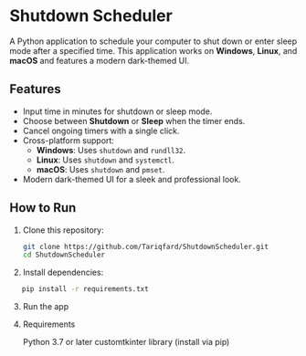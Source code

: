 # Shutdown Scheduler

A Python application to schedule your computer to shut down or enter sleep mode after a specified time. This application works on **Windows**, **Linux**, and **macOS** and features a modern dark-themed UI.

## Features
- Input time in minutes for shutdown or sleep mode.
- Choose between **Shutdown** or **Sleep** when the timer ends.
- Cancel ongoing timers with a single click.
- Cross-platform support:
  - **Windows**: Uses `shutdown` and `rundll32`.
  - **Linux**: Uses `shutdown` and `systemctl`.
  - **macOS**: Uses `shutdown` and `pmset`.
- Modern dark-themed UI for a sleek and professional look.

## How to Run
1. Clone this repository:
   ```bash
   git clone https://github.com/Tariqfard/ShutdownScheduler.git
   cd ShutdownScheduler

2. Install dependencies:
 ```bash
    pip install -r requirements.txt
```
3. Run the app

4. Requirements

    Python 3.7 or later
    customtkinter library (install via pip)
